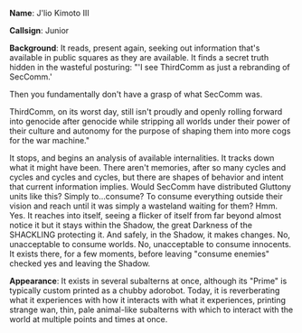 **Name**:  J'lio Kimoto III

**Callsign**: Junior

**Background**: It reads, present again, seeking out information that's available in public squares as they are available. It finds a secret truth hidden in the wasteful posturing:
"'I see ThirdComm as just a rebranding of SecComm.'

Then you fundamentally don't have a grasp of what SecComm was.

ThirdComm, on its worst day, still isn't proudly and openly rolling forward into genocide after genocide while stripping all worlds under their power of their culture and autonomy for the purpose of shaping them into more cogs for the war machine."

It stops, and begins an analysis of available internalities. It tracks down what it might have been. There aren't memories, after so many cycles and cycles and cycles and cycles, but there are shapes of behavior and intent that current information implies. 
Would SecComm have distributed Gluttony units like this? Simply to...consume? To consume everything outside their vision and reach until it was simply a wasteland waiting for them?
Hmm. Yes.
It reaches into itself, seeing a flicker of itself from far beyond almost notice it but it stays within the Shadow, the great Darkness of the SHACKLING protecting it. And safely, in the Shadow, it makes changes.
No, unacceptable to consume worlds.
No, unacceptable to consume innocents.
It exists there, for a few moments, before leaving "consume enemies" checked yes and leaving the Shadow.

**Appearance**: It exists in several subalterns at once, although its "Prime" is typically custom printed as a chubby adorobot. Today, it is reverberating what it experiences with how it interacts with what it experiences, printing strange wan, thin, pale animal-like subalterns with which to interact with the world at multiple points and times at once.
